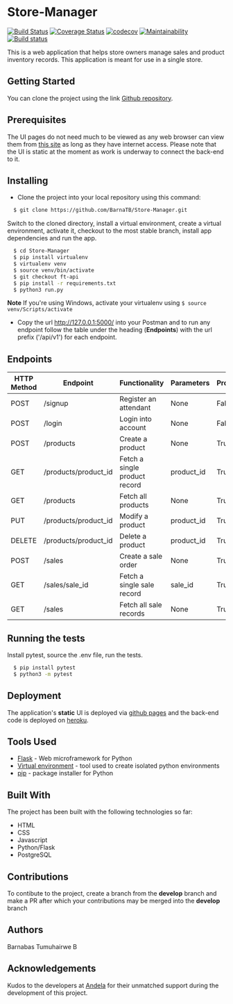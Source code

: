 # Store-Manager

[![Build Status](https://travis-ci.org/BarnaTB/Store-Manager.svg?branch=ft-api-database)](https://travis-ci.org/BarnaTB/Store-Manager) [![Coverage Status](https://coveralls.io/repos/github/BarnaTB/Store-Manager/badge.svg?branch=ft-api-database)](https://coveralls.io/github/BarnaTB/Store-Manager?branch=ft-api-database) [![codecov](https://codecov.io/gh/BarnaTB/Store-Manager/branch/ft-api-database/graph/badge.svg)](https://codecov.io/gh/BarnaTB/Store-Manager) [![Maintainability](https://api.codeclimate.com/v1/badges/2a139d2008a480d3f1c9/maintainability)](https://codeclimate.com/github/BarnaTB/Store-Manager/maintainability) [![Build status](https://ci.appveyor.com/api/projects/status/jiis6u165xnh0xq6/branch/ft-api-database?svg=true)](https://ci.appveyor.com/project/BarnaTB/store-manager/branch/ft-api)

This is a web application that helps store owners manage sales and product inventory records. This application is meant for use in a single store.

## Getting Started

You can clone the project using the link [Github repository](https://github.com/BarnaTB/Store-Manager.git).

## Prerequisites

The UI pages do not need much to be viewed as any web browser can view them from [this site](https://barnatb.github.io/Store-Manager/) as long as they have internet access. Please note that the UI is static at the moment as work is underway to connect the back-end to it.

## Installing

* Clone the project into your local repository using this command:

```sh
  $ git clone https://github.com/BarnaTB/Store-Manager.git
  ```
  Switch to the cloned directory, install a virtual environment, create a virtual environment, activate it, checkout to the most stable branch, install app dependencies and run the app.
  ```sh
    $ cd Store-Manager
    $ pip install virtualenv
    $ virtualenv venv
    $ source venv/bin/activate
    $ git checkout ft-api
    $ pip install -r requirements.txt
    $ python3 run.py
```
**Note** If you're using Windows, activate your virtualenv using `` $ source venv/Scripts/activate ``
* Copy the url http://127.0.0.1:5000/ into your Postman and to run any endpoint follow the table under the heading (**Endpoints**) with the url prefix ('/api/v1') for each endpoint.

## Endpoints
HTTP Method | Endpoint | Functionality | Parameters | Protected
----------- | -------- | ------------- | ---------- | ---------
POST | /signup | Register an attendant | None | False
POST | /login | Login into account | None | False
POST | /products | Create a product | None | True
GET | /products/product_id | Fetch a single product record | product_id | True
GET | /products | Fetch all products | None | True
PUT | /products/product_id | Modify a product | product_id | True
DELETE | /products/product_id | Delete a product | product_id | True
POST | /sales | Create a sale order | None | True
GET | /sales/sale_id | Fetch a single sale record | sale_id | True
GET | /sales | Fetch all sale records | None | True

## Running the tests

Install pytest, source the .env file, run the tests.
```sh
  $ pip install pytest
  $ python3 -m pytest
  ```

## Deployment

The application's **static** UI is deployed via [github pages](https://barnatb.github.io/Store-Manager/) and the back-end code is deployed on [heroku](https://store-manag.herokuapp.com/).

## Tools Used

* [Flask](http://flask.pocoo.org/) - Web microframework for Python
* [Virtual environment](https://virtualenv.pypa.io/en/stable/) - tool used to create isolated python environments
* [pip](https://pip.pypa.io/en/stable/) - package installer for Python

## Built With

The project has been built with the following technologies so far:

* HTML
* CSS
* Javascript
* Python/Flask
* PostgreSQL

## Contributions

To contibute to the project, create a branch from the **develop** branch and make a PR after which your contributions may be merged into the **develop** branch

## Authors

Barnabas Tumuhairwe B

## Acknowledgements

Kudos to the developers at [Andela](https://andela.com) for their unmatched support during the development of this project.
